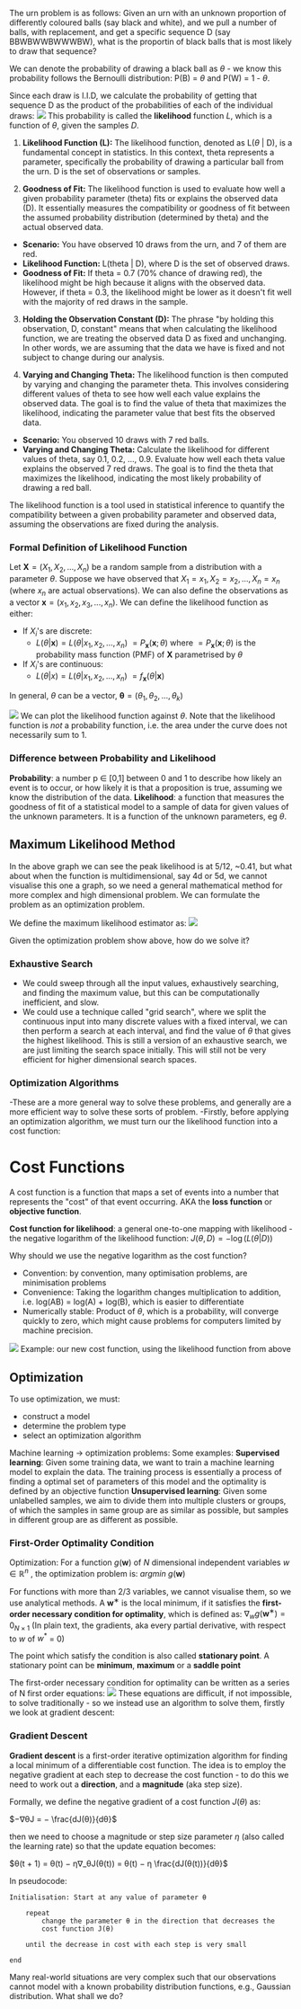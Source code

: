 The urn problem is as follows:
	Given an urn with an unknown proportion of differently coloured balls (say black and white), and we pull a number of balls, with replacement, and get a specific sequence D (say BBWBWWBWWWBW), what is the proportin of black balls that is most likely to draw that sequence?

We can denote the probability of drawing a black ball as $\theta$ - we know this probability follows the Bernoulli distribution: P(B) = $\theta$ and P(W) = 1 - $\theta$.

Since each draw is I.I.D, we calculate the probability of getting that sequence D as the product of the probabilities of each of the individual draws:
![](Images/chrome_rb96rvvROS.png)
This probability is called the **likelihood** function *L*, which is a function of $\theta$, given the samples *D*.

1. **Likelihood Function (L):** The likelihood function, denoted as L($\theta$ | D), is a fundamental concept in statistics. In this context, theta represents a parameter, specifically the probability of drawing a particular ball from the urn. D is the set of observations or samples.

2. **Goodness of Fit:** The likelihood function is used to evaluate how well a given probability parameter (theta) fits or explains the observed data (D). It essentially measures the compatibility or goodness of fit between the assumed probability distribution (determined by theta) and the actual observed data.

- **Scenario:** You have observed 10 draws from the urn, and 7 of them are red.
- **Likelihood Function:** L(theta | D), where D is the set of observed draws.
- **Goodness of Fit:** If theta = 0.7 (70% chance of drawing red), the likelihood might be high because it aligns with the observed data. However, if theta = 0.3, the likelihood might be lower as it doesn't fit well with the majority of red draws in the sample.

3. **Holding the Observation Constant (D):** The phrase "by holding this observation, D, constant" means that when calculating the likelihood function, we are treating the observed data D as fixed and unchanging. In other words, we are assuming that the data we have is fixed and not subject to change during our analysis.

4. **Varying and Changing Theta:** The likelihood function is then computed by varying and changing the parameter theta. This involves considering different values of theta to see how well each value explains the observed data. The goal is to find the value of theta that maximizes the likelihood, indicating the parameter value that best fits the observed data.

- **Scenario:** You observed 10 draws with 7 red balls.
- **Varying and Changing Theta:** Calculate the likelihood for different values of theta, say 0.1, 0.2, ..., 0.9. Evaluate how well each theta value explains the observed 7 red draws. The goal is to find the theta that maximizes the likelihood, indicating the most likely probability of drawing a red ball.

The likelihood function is a tool used in statistical inference to quantify the compatibility between a given probability parameter and observed data, assuming the observations are fixed during the analysis.

### Formal Definition of Likelihood Function

Let $\textbf{X} = (X_1, X_2,...,X_n)$ be a random sample from a distribution with a parameter $\theta$. Suppose we have observed that $X_1 = x_1, X_2 = x_2, ..., X_n = x_n$ (where $x_n$ are actual observations). We can also define the observations as a vector $\textbf{x} = (x_1, x_2, x_3, ..., x_n$).
We can define the likelihood function as either:
- If $X_i$'s are discrete:
	- $L(\theta | \textbf{x}) = L(\theta | x_1, x_2, ... , x_n)$ 
			 $= P_{\textbf{x}} (\textbf{x} ;\theta)$
	where $= P_{\textbf{x}} (\textbf{x} ;\theta)$ is the probability mass function (PMF) of $\textbf{X}$ parametrised by $\theta$ 
- If $X_i$'s are continuous:
	- $L(\theta | x) = L(\theta | x_1, x_2, ... , x_n)$ 
			 $= f_{\textbf{x}} (\theta | \textbf{x})$

In general, $\theta$ can be a vector, $\mathbf{\theta} = (\theta_1,\theta_2,...,\theta_k)$

![](Images/chrome_2qRRZixofz.jpg)
We can plot the likelihood function against $\theta$. Note that the likelihood function is *not* a probability function, i.e. the area under the curve does not necessarily sum to 1.

### Difference between Probability and Likelihood
**Probability**: a number p $\in$ \[0,1] between 0 and 1 to describe how likely an event is to occur, or how likely it is that a proposition is true, assuming we know the distribution of the data.
**Likelihood**: a function that measures the goodness of fit of a statistical model to a sample of data for given values of the unknown parameters. It is a function of the unknown parameters, eg $\theta$.

## Maximum Likelihood Method
In the above graph we can see the peak likelihood is at 5/12, ~0.41, but what about when the function is multidimensional, say 4d or 5d, we cannot visualise this one a graph, so we need a general mathematical method for more complex and high dimensional problem. We can formulate the problem as an optimization problem.

We define the maximum likelihood estimator as:
![](Images/chrome_Tc5oVXdbhB.jpg)

Given the optimization problem show above, how do we solve it?
### Exhaustive Search
- We could sweep through all the input values, exhaustively searching, and finding the maximum value, but this can be computationally inefficient, and slow.
- We could use a technique called "grid search", where we split the continuous input into many discrete values with a fixed interval, we can then perform a search at each interval, and find the value of $\theta$ that gives the highest likelihood. This is still a version of an exhaustive search, we are just limiting the search space initially. This will still not be very efficient for higher dimensional search spaces.
### Optimization Algorithms
-These are a more general way to solve these problems, and generally are a more efficient way to solve these sorts of problem.
-Firstly, before applying an optimization algorithm, we must turn our the likelihood function into a cost function:
# Cost Functions

A cost function is a function that maps a set of events into a number that represents the "cost" of that event occurring. AKA the **loss function** or **objective function**.

**Cost function for likelihood**: a general one-to-one mapping with likelihood - the negative logarithm of the likelihood function:
$J(\theta , D) = - \log (L(\theta | D))$ 

Why should we use the negative logarithm as the cost function?
- Convention: by convention, many optimisation problems, are minimisation problems
- Convenience: Taking the logarithm changes multiplication to addition, i.e. log(AB) = log(A) + log(B), which is easier to differentiate
- Numerically stable: Product of $\theta$, which is a probability, will converge quickly to zero, which might cause problems for computers limited by machine precision.

![](Images/chrome_XgEGwfkUEk.jpg)
Example: our new cost function, using the likelihood function from above

## Optimization
To use optimization, we must:
- construct a model
- determine the problem type
- select an optimization algorithm

Machine learning -> optimization problems:
	Some examples:
	**Supervised learning**: Given some training data, we want to train a machine learning model to explain the data. The training process is essentially a process of finding a optimal set of parameters of this model and the optimality is defined by an objective function
	**Unsupervised learning**: Given some unlabelled samples, we aim to divide them into multiple clusters or groups, of which the samples in same group are as similar as possible, but samples in different group are as different as possible.
### First-Order Optimality Condition
Optimization: For a function $g(\textbf{w})$ of *N* dimensional independent variables $w \in \mathbb{R}^n$ , the optimization problem is:
	*argmin* $g(\textbf{w})$ 

For functions with more than 2/3 variables, we cannot visualise them, so we use analytical methods. A $\textbf{w}^∗$ is the local minimum, if it satisfies the **first-order necessary condition for optimality**, which is defined as:
	$∇_w g (\textbf{w}^∗) = 0_{N×1}$ 
(In plain text, the gradients, aka every partial derivative, with respect to $w$ of $w^*$ = 0)

The point which satisfy the condition is also called **stationary point**. A stationary point can be **minimum**, **maximum** or a **saddle point**  

The first-order necessary condition for optimality can be written as a series of N first order equations:
![](Images/chrome_rkjKqGdxpJ.png)
These equations are difficult, if not impossible, to solve traditionally - so we instead use an algorithm to solve them, firstly we look at gradient descent:

### Gradient Descent
**Gradient descent** is a first-order iterative optimization algorithm for finding a local minimum of a differentiable cost function. The idea is to employ the negative gradient at each step to decrease the cost function - to do this we need to work out a **direction**, and a **magnitude** (aka step size). 
	
Formally, we define the negative gradient of a cost function $J(θ)$ as:

$−∇θJ = − \frac{dJ(θ)}{dθ}$
 
then we need to choose a magnitude or step size parameter $η$ (also called  
the learning rate) so that the update equation becomes:  

$θ(t + 1) = θ(t) − η∇_θJ(θ(t)) = θ(t) − η \frac{dJ(θ(t))}{dθ}$

In pseudocode:
```
Initialisation: Start at any value of parameter θ 

	repeat 
		change the parameter θ in the direction that decreases the  
		cost function J(θ)  
		
	until the decrease in cost with each step is very small  
	
end
```

Many real-world situations are very complex such that our observations cannot model with a known probability distribution functions, e.g., Gaussian distribution. What shall we do?